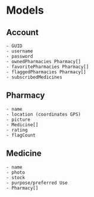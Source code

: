 # Models
## Account
    - GUID
    - username
    - password
    - ownedPharmacies Pharmacy[]
    - favoritePharmacies Pharmacy[]
    - flaggedPharmacies Pharmacy[]
    - subscribedMedicines

## Pharmacy
    - name
    - location (coordinates GPS)
    - picture
    - Medicine[]
    - rating
    - flagCount

## Medicine 
    - name
	- photo
	- stock
	- purpose/preferred Use
	- Pharmacy[]